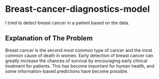 # Breast-cancer-diagnostics-model
I tried to detect breast cancer in a patient based on the data.
## Explanation of The Problem
Breast cancer is the second most common type of cancer and the most common cause of death in women. Early detection of breast cancer can greatly increase the chances of survival by encouraging early clinical treatment for patients. This has become important for human health, and some information-based predictions have become possible.
